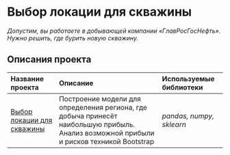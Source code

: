 # Выбор локации для скважины

*Допустим, вы работаете в добывающей компании «ГлавРосГосНефть». Нужно решить, где бурить новую скважину.*

## Описания проекта



| Название проекта | Описание | Используемые библиотеки | 
| :---------------------- | :---------------------- | :---------------------- |
| [Выбор локации для скважины](https://github.com/limenbah/Location-for-a-well/tree/main/Location-for-a-well) |Построение модели для определения региона, где добыча принесёт наибольшую прибыль. Анализ возможной прибыли и рисков техникой Bootstrap | *pandas, numpy, sklearn* |
